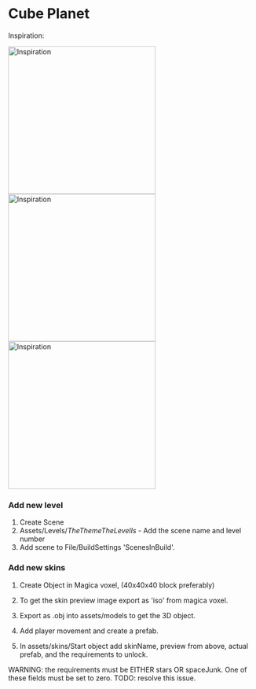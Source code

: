 # Cube Planet

Inspiration:

<picture>
  <img alt="Inspiration" width="300" src="https://i.pinimg.com/originals/3c/f9/77/3cf9771d5a37818fca2f71da3ffa1e52.jpg">
</picture>
<picture>
  <img alt="Inspiration" width="300" src="https://i.pinimg.com/originals/66/39/7e/66397e869aa00f6a3a81eb525e61b28a.jpg">
</picture>
<picture>
  <img alt="Inspiration" width="300" src="https://i.pinimg.com/originals/c2/cd/f7/c2cdf71ca50f2760b84de9b1c836301b.jpg">
</picture>

### Add new level

1) Create Scene
2) Assets/Levels/*TheThemeTheLevelIs* - Add the scene name and level number
3) Add scene to File/BuildSettings 'ScenesInBuild'.

### Add new skins

1) Create Object in Magica voxel, (40x40x40 block preferably)

2) To get the skin preview image export as 'iso' from magica voxel.

3) Export as .obj into assets/models to get the 3D object.

4) Add player movement and create a prefab.

5) In assets/skins/Start object add skinName, preview from above, actual prefab, and the requirements to unlock. 

WARNING: the requirements must be EITHER stars OR spaceJunk. One of these fields must be set to zero. TODO: resolve this issue.